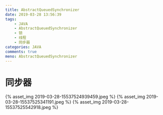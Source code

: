 ```yaml
---
title: AbstractQueuedSynchronizer
date: 2019-03-28 13:56:39
tags:  
    - JAVA
    - AbstractQueuedSynchronizer
    - 锁
    - 线程
    - 同步器
categories: JAVA
comments: true
meno: AbstractQueuedSynchronizer
---
```


# 同步器

{% asset_img 2019-03-28-15537524939459.jpeg %}
{% asset_img 2019-03-28-15537525341191.jpeg %}
{% asset_img 2019-03-28-15537525542918.jpeg %}
